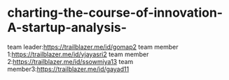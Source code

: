 # charting-the-course-of-innovation-A-startup-analysis-
team leader:https://trailblazer.me/id/gomap2
team member 1:https://trailblazer.me/id/vjayasri2
team member 2:https://trailblazer.me/id/ssowmiya13
team member3:https://trailblazer.me/id/gayad11
